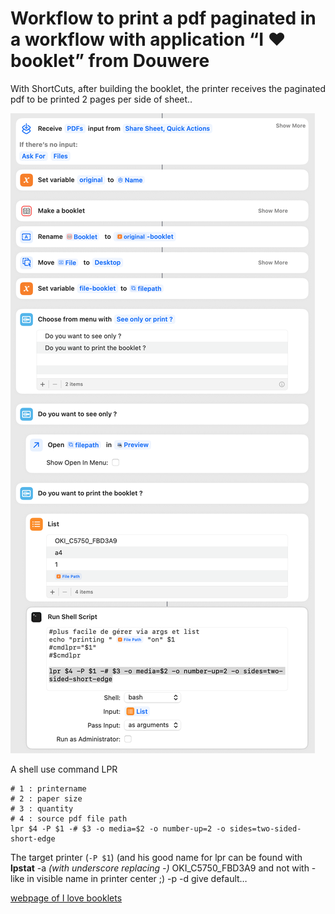# Workflow to print a pdf paginated in a workflow with application “I ❤️ booklet” from Douwere

With ShortCuts, after building the booklet, the printer receives the paginated pdf to be printed 2 pages per side of sheet..

![screenshot](https://github.com/dev-xiligroup/Some-notes-about-Applescript-in-Sequoia/blob/main/PrintBookletWorkflow/New%20Booklet%20w%20print%20options.png)


A shell use command LPR 

```
# 1 : printername
# 2 : paper size
# 3 : quantity
# 4 : source pdf file path
‌lpr $4 -P $1 -# $3 -o media=$2 -o number-up=2 -o sides=two-sided-short-edge
```

The target printer (`-P $1`) (and his good name for lpr can be found with **lpstat** -a *(with underscore replacing -)* OKI_C5750_FBD3A9 and not with - like in visible name in printer center ;) -p -d give default…

[webpage of I love booklets](https://www.douwere.com/ilovebooklets/en/?o=app)

